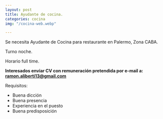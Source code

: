 ```yaml
---
layout: post
title: Ayudante de cocina.
categories: cocina
img: "/cocina-web.webp"

---
```

Se necesita Ayudante de Cocina para restaurante en Palermo, Zona CABA.

Turno noche.

Horario full time.

**Interesados enviar CV con remuneración pretendida por e-mail a: ramon.aliberti13@gmail.com**

Requisitos:

* Buena dicción
* Buena presencia
* Experiencia en el puesto
* Buena predisposición